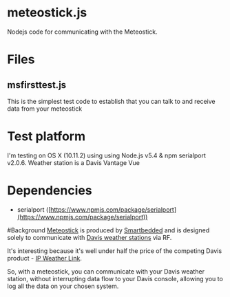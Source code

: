# meteostick.js
Nodejs code for communicating with the Meteostick.

# Files

## msfirsttest.js
This is the simplest test code to establish that you can talk to and receive data from your meteostick


# Test platform
I'm testing on OS X (10.11.2) using using Node.js v5.4 & npm serialport v2.0.6.
Weather station is a Davis Vantage Vue

# Dependencies

* serialport ([https://www.npmjs.com/package/serialport](https://www.npmjs.com/package/serialport))



#Background
[Meteostick](http://www.smartbedded.com/wiki/index.php/Meteostick) is produced by [Smartbedded](http://www.smartbedded.com/wiki/index.php/Main_Page) and is designed
solely to communicate with [Davis weather stations](http://www.davisnet.com/weather/) via RF.

It's interesting because it's well under half the price of the competing Davis product -
[IP Weather Link](http://www.davisnet.com/weather/products/weather_product.asp?pnum=06555).

So, with a meteostick, you can communicate with your Davis weather station, without interrupting data flow to your Davis console, allowing you to log all the data on your chosen system.
